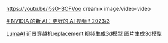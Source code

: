 https://youtu.be/i5sO-BOFVoo dreamix image/video-video

[# NVIDIA 的新 AI：更好的 AI 视频！2023/3](https://www.bilibili.com/video/BV1bv4y1j7Dx/?-Arouter=story&buvid=Z04E510301E2317E4258B86E9DE3EE9C4D01&is_story_h5=false&mid=VWzcmGUtEsG3cu5l2eCFlg%3D%3D&p=1&plat_id=163&share_from=ugc&share_medium=iphone&share_plat=ios&share_session_id=B637A222-F258-4BB6-9EDD-7C68F8A216CA&share_source=WEIXIN&share_tag=s_i&timestamp=1681733258&unique_k=GkHzHH5&up_id=303980573)

[LumaAI](https://youtu.be/coUKTLUX2Gw)
近景穿越机replacement
视频生成3d模型
图片生成3d模型